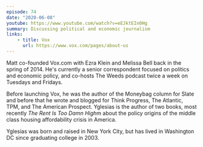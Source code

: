 ```yaml
---
episode: 74
date: "2020-06-08"
youtube: https://www.youtube.com/watch?v=eEJktEIn0Hg
summary: Discussing political and economic journalism
links:
    - title: Vox
      url: https://www.vox.com/pages/about-us
---
```

Matt co-founded Vox.com with Ezra Klein and Melissa Bell back in the spring of 2014. He's currently a senior correspondent focused on politics and economic policy, and co-hosts The Weeds podcast twice a week on Tuesdays and Fridays.

Before launching Vox, he was the author of the Moneybag column for Slate and before that he wrote and blogged for Think Progress, The Atlantic, TPM, and The American Prospect. Yglesias is the author of two books, most recently *The Rent Is Too Damn High*m about the policy origins of the middle class housing affordability crisis in America.

Yglesias was born and raised in New York City, but has lived in Washington DC since graduating college in 2003.
